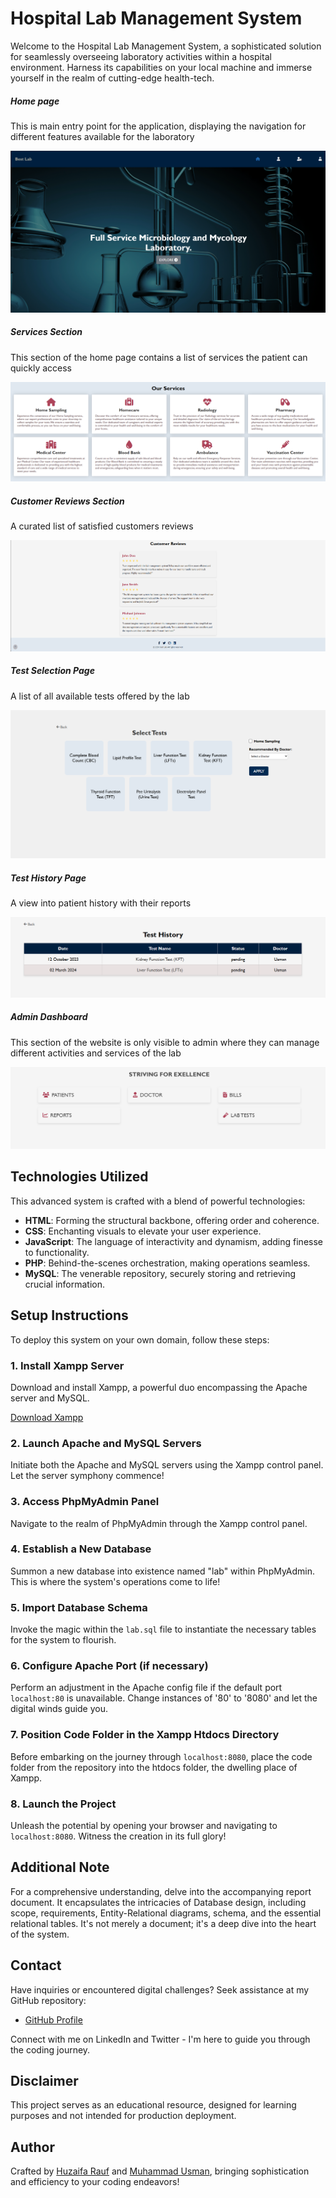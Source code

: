 # Hospital Lab Management System

Welcome to the Hospital Lab Management System, a sophisticated solution for seamlessly overseeing laboratory activities within a hospital environment. Harness its capabilities on your local machine and immerse yourself in the realm of cutting-edge health-tech.

##### Home page

This is main entry point for the application, displaying the navigation for different features available for the laboratory

![home](Code/images/home_page.png)

##### Services Section

This section of the home page contains a list of services the patient can quickly access

![home](Code/images/services.png)

##### Customer Reviews Section

A curated list of satisfied customers reviews 

![home](Code/images/reviews.png)

##### Test Selection Page

A list of all available tests offered by the lab

![home](Code/images/test_selection.png)

##### Test History Page

A view into patient history with their reports

![home](Code/images/test_history.png)

##### Admin Dashboard

This section of the website is only  visible to admin where they can manage different activities and services of the lab

![home](Code/images/panel.png)

## Technologies Utilized

This advanced system is crafted with a blend of powerful technologies:

- **HTML**: Forming the structural backbone, offering order and coherence.
- **CSS**: Enchanting visuals to elevate your user experience.
- **JavaScript**: The language of interactivity and dynamism, adding finesse to functionality.
- **PHP**: Behind-the-scenes orchestration, making operations seamless.
- **MySQL**: The venerable repository, securely storing and retrieving crucial information.

## Setup Instructions

To deploy this system on your own domain, follow these steps:

### 1. Install Xampp Server

Download and install Xampp, a powerful duo encompassing the Apache server and MySQL.

[Download Xampp](https://www.apachefriends.org/index.html)

### 2. Launch Apache and MySQL Servers

Initiate both the Apache and MySQL servers using the Xampp control panel. Let the server symphony commence!

### 3. Access PhpMyAdmin Panel

Navigate to the realm of PhpMyAdmin through the Xampp control panel.

### 4. Establish a New Database

Summon a new database into existence named "lab" within PhpMyAdmin. This is where the system's operations come to life!

### 5. Import Database Schema

Invoke the magic within the `lab.sql` file to instantiate the necessary tables for the system to flourish.

### 6. Configure Apache Port (if necessary)

Perform an adjustment in the Apache config file if the default port `localhost:80` is unavailable. Change instances of '80' to '8080' and let the digital winds guide you.

### 7. Position Code Folder in the Xampp Htdocs Directory

Before embarking on the journey through `localhost:8080`, place the code folder from the repository into the htdocs folder, the dwelling place of Xampp.

### 8. Launch the Project

Unleash the potential by opening your browser and navigating to `localhost:8080`. Witness the creation in its full glory!

## Additional Note

For a comprehensive understanding, delve into the accompanying report document. It encapsulates the intricacies of Database design, including scope, requirements, Entity-Relational diagrams, schema, and the essential relational tables. It's not merely a document; it's a deep dive into the heart of the system.

## Contact

Have inquiries or encountered digital challenges? Seek assistance at my GitHub repository:

- [GitHub Profile](https://github.com/MHuzaifa-Rauf)

Connect with me on LinkedIn and Twitter - I'm here to guide you through the coding journey.

## Disclaimer

This project serves as an educational resource, designed for learning purposes and not intended for production deployment.

## Author

Crafted by [Huzaifa Rauf](https://github.com/MHuzaifaRauf) and [Muhammad Usman](https://github.com/usman-174), bringing sophistication and efficiency to your coding endeavors!
